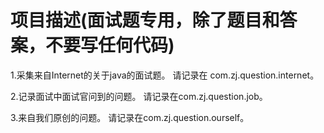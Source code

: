 # 项目描述(面试题专用，除了题目和答案，不要写任何代码)
1.采集来自Internet的关于java的面试题。
请记录在 com.zj.question.internet。

2.记录面试中面试官问到的问题。
请记录在com.zj.question.job。

3.来自我们原创的问题。
请记录在com.zj.question.ourself。